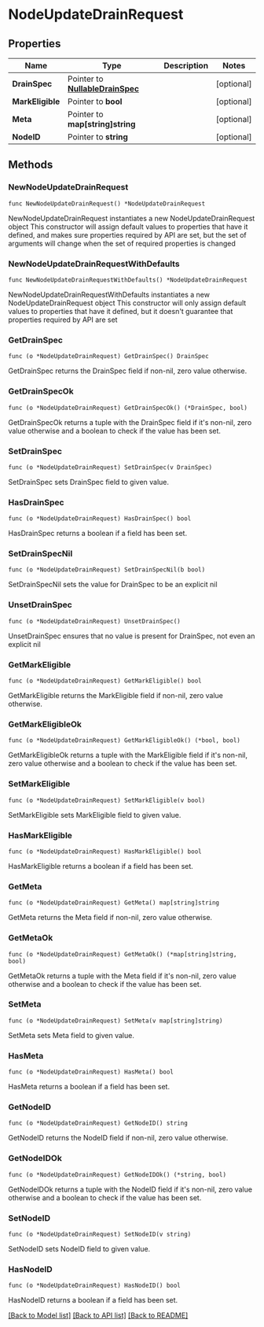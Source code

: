 # NodeUpdateDrainRequest

## Properties

Name | Type | Description | Notes
------------ | ------------- | ------------- | -------------
**DrainSpec** | Pointer to [**NullableDrainSpec**](DrainSpec.md) |  | [optional] 
**MarkEligible** | Pointer to **bool** |  | [optional] 
**Meta** | Pointer to **map[string]string** |  | [optional] 
**NodeID** | Pointer to **string** |  | [optional] 

## Methods

### NewNodeUpdateDrainRequest

`func NewNodeUpdateDrainRequest() *NodeUpdateDrainRequest`

NewNodeUpdateDrainRequest instantiates a new NodeUpdateDrainRequest object
This constructor will assign default values to properties that have it defined,
and makes sure properties required by API are set, but the set of arguments
will change when the set of required properties is changed

### NewNodeUpdateDrainRequestWithDefaults

`func NewNodeUpdateDrainRequestWithDefaults() *NodeUpdateDrainRequest`

NewNodeUpdateDrainRequestWithDefaults instantiates a new NodeUpdateDrainRequest object
This constructor will only assign default values to properties that have it defined,
but it doesn't guarantee that properties required by API are set

### GetDrainSpec

`func (o *NodeUpdateDrainRequest) GetDrainSpec() DrainSpec`

GetDrainSpec returns the DrainSpec field if non-nil, zero value otherwise.

### GetDrainSpecOk

`func (o *NodeUpdateDrainRequest) GetDrainSpecOk() (*DrainSpec, bool)`

GetDrainSpecOk returns a tuple with the DrainSpec field if it's non-nil, zero value otherwise
and a boolean to check if the value has been set.

### SetDrainSpec

`func (o *NodeUpdateDrainRequest) SetDrainSpec(v DrainSpec)`

SetDrainSpec sets DrainSpec field to given value.

### HasDrainSpec

`func (o *NodeUpdateDrainRequest) HasDrainSpec() bool`

HasDrainSpec returns a boolean if a field has been set.

### SetDrainSpecNil

`func (o *NodeUpdateDrainRequest) SetDrainSpecNil(b bool)`

 SetDrainSpecNil sets the value for DrainSpec to be an explicit nil

### UnsetDrainSpec
`func (o *NodeUpdateDrainRequest) UnsetDrainSpec()`

UnsetDrainSpec ensures that no value is present for DrainSpec, not even an explicit nil
### GetMarkEligible

`func (o *NodeUpdateDrainRequest) GetMarkEligible() bool`

GetMarkEligible returns the MarkEligible field if non-nil, zero value otherwise.

### GetMarkEligibleOk

`func (o *NodeUpdateDrainRequest) GetMarkEligibleOk() (*bool, bool)`

GetMarkEligibleOk returns a tuple with the MarkEligible field if it's non-nil, zero value otherwise
and a boolean to check if the value has been set.

### SetMarkEligible

`func (o *NodeUpdateDrainRequest) SetMarkEligible(v bool)`

SetMarkEligible sets MarkEligible field to given value.

### HasMarkEligible

`func (o *NodeUpdateDrainRequest) HasMarkEligible() bool`

HasMarkEligible returns a boolean if a field has been set.

### GetMeta

`func (o *NodeUpdateDrainRequest) GetMeta() map[string]string`

GetMeta returns the Meta field if non-nil, zero value otherwise.

### GetMetaOk

`func (o *NodeUpdateDrainRequest) GetMetaOk() (*map[string]string, bool)`

GetMetaOk returns a tuple with the Meta field if it's non-nil, zero value otherwise
and a boolean to check if the value has been set.

### SetMeta

`func (o *NodeUpdateDrainRequest) SetMeta(v map[string]string)`

SetMeta sets Meta field to given value.

### HasMeta

`func (o *NodeUpdateDrainRequest) HasMeta() bool`

HasMeta returns a boolean if a field has been set.

### GetNodeID

`func (o *NodeUpdateDrainRequest) GetNodeID() string`

GetNodeID returns the NodeID field if non-nil, zero value otherwise.

### GetNodeIDOk

`func (o *NodeUpdateDrainRequest) GetNodeIDOk() (*string, bool)`

GetNodeIDOk returns a tuple with the NodeID field if it's non-nil, zero value otherwise
and a boolean to check if the value has been set.

### SetNodeID

`func (o *NodeUpdateDrainRequest) SetNodeID(v string)`

SetNodeID sets NodeID field to given value.

### HasNodeID

`func (o *NodeUpdateDrainRequest) HasNodeID() bool`

HasNodeID returns a boolean if a field has been set.


[[Back to Model list]](../README.md#documentation-for-models) [[Back to API list]](../README.md#documentation-for-api-endpoints) [[Back to README]](../README.md)


